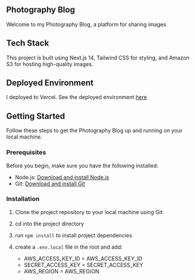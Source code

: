 ## Photography Blog

Welcome to my Photography Blog, a platform for sharing images

## Tech Stack

This project is built using Next.js 14, Tailwind CSS for styling, and Amazon S3 for hosting high-quality images.

## Deployed Environment

I deployed to Vercel. See the deployed environment [here](https://photography-steel.vercel.app/)

## Getting Started

Follow these steps to get the Photography Blog up and running on your local machine.

### Prerequisites

Before you begin, make sure you have the following installed:

- Node.js: [Download and install Node.js](https://nodejs.org/)
- Git: [Download and install Git](https://git-scm.com/)

### Installation

1. Clone the project repository to your local machine using Git:
2. cd into the project directory
3. run `npm install` to install project dependencies
4. create a `.env.local` file in the root and add:

   - AWS_ACCESS_KEY_ID = AWS_ACCESS_KEY_ID
   - SECRET_ACCESS_KEY = SECRET_ACCESS_KEY
   - AWS_REGION = AWS_REGION
